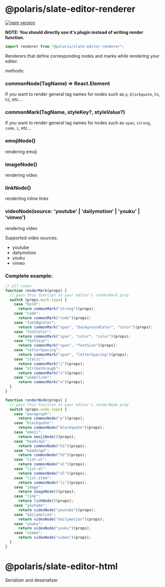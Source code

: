 # @polaris/slate-editor-renderer

[![npm version](https://badge.fury.io/js/%40canner%2Fslate-editor-renderer.svg)](https://badge.fury.io/js/%40canner%2Fslate-editor-renderer)

**NOTE: You should directly use it's plugin instead of writing render function.**

```js
import renderer from "@polaris/slate-editor-renderer";
```

Renderers that define corresponding nodes and marks while rendering your editor.

methods:

### commonNode(TagName) => React.Element<TagName>

If you want to render general tag names for nodes such as `p`, `blockquote`, `h1`, `h2`, etc...

### commonMark(TagName, styleKey?, styleValue?)

If you want to render general tag names for nodes such as `span`, `strong`, `code`, `i`, etc...

### emojiNode()

rendering emoji

### imageNode()

rendering video

### linkNode()

renderling inline links

### videoNode(source: 'youtube' | 'dailymotion' | 'youku' | 'vimeo')

rendering video

Supported video sources:

* youtube
* dailymotion
* youku
* vimeo

### Complete example:

```js
// all cases
function renderMark(props) {
  // pass this function to your editor's renderMark prop
  switch (props.mark.type) {
    case "bold":
      return commonMark("strong")(props);
    case "code":
      return commonMark("code")(props);
    case "fontBgColor":
      return commonMark("span", "backgroundColor", "color")(props);
    case "fontColor":
      return commonMark("span", "color", "color")(props);
    case "fontSize":
      return commonMark("span", "fontSize")(props);
    case "letterSpacing":
      return commonMark("span", "letterSpacing")(props);
    case "italic":
      return commonMark("i")(props);
    case "strikethrough":
      return commonMark("s")(props);
    case "underline":
      return commonMark("u")(props);
  }
}

function renderNode(props) {
  // pass this function to your editor's renderNode prop
  switch (props.node.type) {
    case "paragraph":
      return commonNode("p")(props);
    case "blockquote":
      return commonNode("blockquote")(props);
    case "emoji":
      return emojiNode()(props);
    case "heading1":
      return commonNode("h1")(props);
    case "heading2":
      return commonNode("h2")(props);
    case "list-ul":
      return commonNode("ul")(props);
    case "list-ol":
      return commonNode("ol")(props);
    case "list-item":
      return commonNode("li")(props);
    case "image":
      return imageNode()(props);
    case "link":
      return linkNode()(props);
    case "youtube":
      return videoNode("youtube")(props);
    case "dailymotion":
      return videoNode("dailymotion")(props);
    case "youku":
      return videoNode("youku")(props);
    case "vimeo":
      return videoNode("vimeo")(props);
  }
}
```

# @polaris/slate-editor-html

Serializer and deserializer
